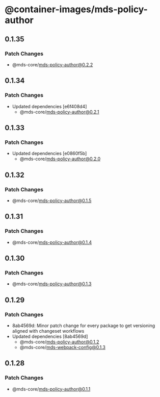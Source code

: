 # @container-images/mds-policy-author

## 0.1.35

### Patch Changes

- @mds-core/mds-policy-author@0.2.2

## 0.1.34

### Patch Changes

- Updated dependencies [e6f408d4]
  - @mds-core/mds-policy-author@0.2.1

## 0.1.33

### Patch Changes

- Updated dependencies [e0860f5b]
  - @mds-core/mds-policy-author@0.2.0

## 0.1.32

### Patch Changes

- @mds-core/mds-policy-author@0.1.5

## 0.1.31

### Patch Changes

- @mds-core/mds-policy-author@0.1.4

## 0.1.30

### Patch Changes

- @mds-core/mds-policy-author@0.1.3

## 0.1.29

### Patch Changes

- 8ab4569d: Minor patch change for every package to get versioning aligned with changeset workflows
- Updated dependencies [8ab4569d]
  - @mds-core/mds-policy-author@0.1.2
  - @mds-core/mds-webpack-config@0.1.3

## 0.1.28

### Patch Changes

- @mds-core/mds-policy-author@0.1.1
